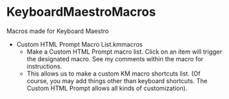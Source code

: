 # KeyboardMaestroMacros
Macros made for Keyboard Maestro

- Custom HTML Prompt Macro List.kmmacros
  - Make a Custom HTML Prompt macro list. Click on an item will trigger the designated macro. See my comments within the macro for instructions.
  - This allows us to make a custom KM macro shortcuts list. (Of course, you may add things other than keyboard shortcuts. The Custom HTML Prompt allows all kinds of customization).
